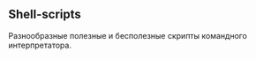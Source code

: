 Shell-scripts
-------------

Разнообразные полезные и бесполезные скрипты командного интерпретатора.
